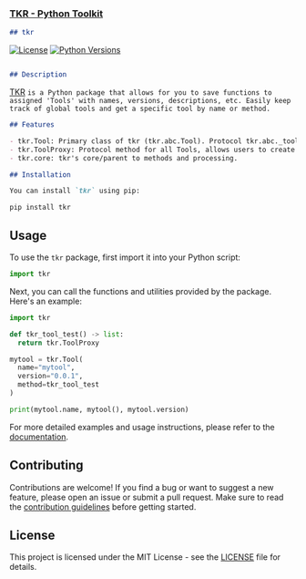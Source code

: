 ### [TKR - Python Toolkit](https://pypi.org/project/tkr/)
```markdown
## tkr
```

[![License](https://img.shields.io/badge/license-MIT-blue.svg)](https://github.com/toolkitr/tkr/blob/main/LICENSE)
[![Python Versions](https://img.shields.io/badge/python-3.10%20|%203.11%20|%203.12%20-blue)](https://www.python.org/downloads/)

```markdown

## Description
```
[TKR](https://github.com/toolkitr/tkr) ```is a Python package that allows for you to save functions to assigned 'Tools' with names, versions, descriptions, etc. Easily keep track of global tools and get a specific tool by name or method.```
```markdown
## Features

- tkr.Tool: Primary class of tkr (tkr.abc.Tool). Protocol tkr.abc._tool.ToolProxy
- tkr.ToolProxy: Protocol method for all Tools, allows users to create their own versions of Tools with ToolProxy.
- tkr.core: tkr's core/parent to methods and processing.

## Installation

You can install `tkr` using pip:
```

```shell
pip install tkr
```

## Usage

To use the `tkr` package, first import it into your Python script:

```python
import tkr
```

Next, you can call the functions and utilities provided by the package. Here's an example:

```python
import tkr

def tkr_tool_test() -> list:
  return tkr.ToolProxy

mytool = tkr.Tool(
  name="mytool",
  version="0.0.1",
  method=tkr_tool_test
)

print(mytool.name, mytool(), mytool.version)
```

For more detailed examples and usage instructions, please refer to the [documentation](https://toolkitr.github.io/tkr).

## Contributing

Contributions are welcome! If you find a bug or want to suggest a new feature, please open an issue or submit a pull request. Make sure to read the [contribution guidelines](https://github.com/toolkitr/tkr/blob/main/CONTRIBUTING.md) before getting started.

## License

This project is licensed under the MIT License - see the [LICENSE](https://github.com/toolkitr/tkr/blob/main/LICENSE) file for details.

